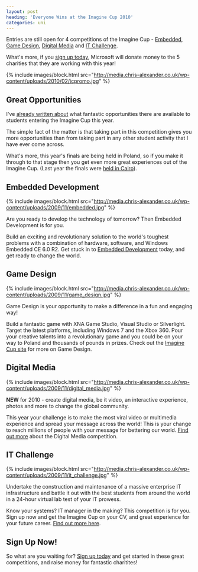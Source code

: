 ```yaml
---
layout: post
heading: 'Everyone Wins at the Imagine Cup 2010'
categories: uni
---
```


Entries are still open for 4 competitions of the Imagine Cup - [Embedded](http://imaginecup.com/GB/SD.aspx#ed), [Game Design](http://imaginecup.com/GB/SD.aspx#gd), [Digital Media](http://imaginecup.com/GB/SD.aspx#dm) and [IT Challenge](http://imaginecup.com/GB/SD.aspx#itc).

What's more, if you [sign up today](https://www.imaginecup.com/), Microsoft will donate money to the 5 charities that they are working with this year!

{% include images/block.html src="http://media.chris-alexander.co.uk/wp-content/uploads/2010/02/icpromo.jpg" %}

## Great Opportunities

I've [already written about](/2064) what fantastic opportunities there are available to students entering the Imagine Cup this year.

The simple fact of the matter is that taking part in this competition gives you more opportunities than from taking part in any other student activity that I have ever come across.

What's more, this year's finals are being held in Poland, so if you make it through to that stage then you get even more great experiences out of the Imagine Cup. (Last year the finals were [held in Cairo](/1211)).

## Embedded Development

{% include images/block.html src="http://media.chris-alexander.co.uk/wp-content/uploads/2009/11/embedded.jpg" %}

Are you ready to develop the technology of tomorrow? Then Embedded Development is for you.

Build an exciting and revolutionary solution to the world's toughest problems with a combination of hardware, software, and Windows Embedded CE 6.0 R2. Get stuck in to [Embedded Development](http://imaginecup.com/Competition/mycompetitionportal.aspx?competitionId=40) today, and get ready to change the world.

## Game Design

{% include images/block.html src="http://media.chris-alexander.co.uk/wp-content/uploads/2009/11/game_design.jpg" %}

Game Design is your opportunity to make a difference in a fun and engaging way!

Build a fantastic game with XNA Game Studio, Visual Studio or Silverlight. Target the latest platforms, including Windows 7 and the Xbox 360. Pour your creative talents into a revolutionary game and you could be on your way to Poland and thousands of pounds in prizes. Check out the [Imagine Cup site](http://imaginecup.com/Competition/mycompetitionportal.aspx?competitionId=38) for more on Game Design.

## Digital Media

{% include images/block.html src="http://media.chris-alexander.co.uk/wp-content/uploads/2009/11/digital_media.jpg" %}

**NEW** for 2010 - create digital media, be it video, an interactive experience, photos and more to change the global community.

This year your challenge is to make the most viral video or multimedia experience and spread your message across the world! This is your change to reach millions of people with your message for bettering our world. [Find out more](http://imaginecup.com/Competition/mycompetitionportal.aspx?competitionId=39) about the Digital Media competition.

## IT Challenge

{% include images/block.html src="http://media.chris-alexander.co.uk/wp-content/uploads/2009/11/it_challenge.jpg" %}

Undertake the construction and maintenance of a massive enterprise IT infrastructure and battle it out with the best students from around the world in a 24-hour virtual lab test of your IT prowess.

Know your systems? IT manager in the making? This competition is for you. Sign up now and get the Imagine Cup on your CV, and great experience for your future career. [Find out more here](http://imaginecup.com/Competition/mycompetitionportal.aspx?competitionId=41).

## Sign Up Now!

So what are you waiting for? [Sign up today](https://www.imaginecup.com/) and get started in these great competitions, and raise money for fantastic charitites!